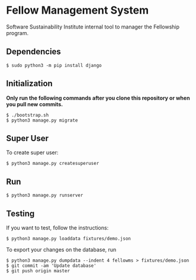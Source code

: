 # Fellow Management System

Software Sustainability Institute internal tool to manager the Fellowship
program.

## Dependencies

~~~
$ sudo python3 -m pip install django
~~~

## Initialization

**Only run the following commands after you clone this repository
or when you pull new commits.**

~~~
$ ./bootstrap.sh
$ python3 manage.py migrate
~~~

## Super User

To create super user:

~~~
$ python3 manage.py createsuperuser
~~~

## Run

~~~
$ python3 manage.py runserver
~~~

## Testing

If you want to test, follow the instructions:

~~~
$ python3 manage.py loaddata fixtures/demo.json
~~~

To export your changes on the database, run

~~~
$ python3 manage.py dumpdata --indent 4 fellowms > fixtures/demo.json
$ git commit -am 'Update database'
$ git push origin master
~~~
